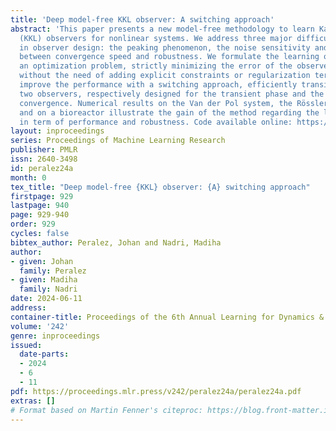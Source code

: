 ```yaml
---
title: 'Deep model-free KKL observer: A switching approach'
abstract: 'This paper presents a new model-free methodology to learn Kazantzis-Kravaris-Luenberger
  (KKL) observers for nonlinear systems. We address three major difficulties arising
  in observer design: the peaking phenomenon, the noise sensitivity and the trade-off
  between convergence speed and robustness. We formulate the learning objective as
  an optimization problem, strictly minimizing the error of the observer estimates,
  without the need of adding explicit constraints or regularization terms. We further
  improve the performance with a switching approach, efficiently transitioning between
  two observers, respectively designed for the transient phase and the asymptotic
  convergence. Numerical results on the Van der Pol system, the Rössler attractor
  and on a bioreactor illustrate the gain of the method regarding the literature,
  in term of performance and robustness. Code available online: https://github.com/jolindien-git/DeepKKL'
layout: inproceedings
series: Proceedings of Machine Learning Research
publisher: PMLR
issn: 2640-3498
id: peralez24a
month: 0
tex_title: "Deep model-free {KKL} observer: {A} switching approach"
firstpage: 929
lastpage: 940
page: 929-940
order: 929
cycles: false
bibtex_author: Peralez, Johan and Nadri, Madiha
author:
- given: Johan
  family: Peralez
- given: Madiha
  family: Nadri
date: 2024-06-11
address:
container-title: Proceedings of the 6th Annual Learning for Dynamics & Control Conference
volume: '242'
genre: inproceedings
issued:
  date-parts:
  - 2024
  - 6
  - 11
pdf: https://proceedings.mlr.press/v242/peralez24a/peralez24a.pdf
extras: []
# Format based on Martin Fenner's citeproc: https://blog.front-matter.io/posts/citeproc-yaml-for-bibliographies/
---
```

